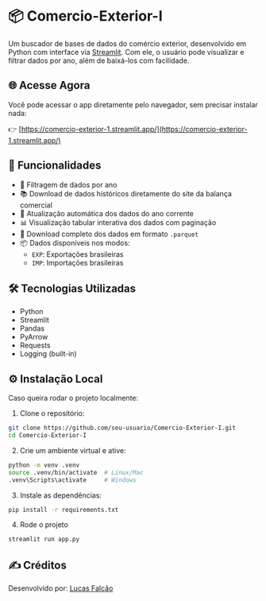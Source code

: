 # 📦 Comercio-Exterior-I

Um buscador de bases de dados do comércio exterior, desenvolvido em Python com interface via [Streamlit](https://streamlit.io/). Com ele, o usuário pode visualizar e filtrar dados por ano, além de baixá-los com facilidade.

## 🌐 Acesse Agora

Você pode acessar o app diretamente pelo navegador, sem precisar instalar nada:

👉 [https://comercio-exterior-1.streamlit.app/](https://comercio-exterior-1.streamlit.app/)

## 🚀 Funcionalidades

- 🔎 Filtragem de dados por ano
- 📚 Download de dados históricos diretamente do site da balança comercial
- 🔁 Atualização automática dos dados do ano corrente
- 📊 Visualização tabular interativa dos dados com paginação
- 💾 Download completo dos dados em formato `.parquet`
- 📦 Dados disponíveis nos modos:
  - `EXP`: Exportações brasileiras
  - `IMP`: Importações brasileiras

## 🛠 Tecnologias Utilizadas

- Python
- Streamlit
- Pandas
- PyArrow
- Requests
- Logging (built-in)

## ⚙️ Instalação Local

Caso queira rodar o projeto localmente:

1. Clone o repositório:
```bash
git clone https://github.com/seu-usuario/Comercio-Exterior-I.git
cd Comercio-Exterior-I
```
2. Crie um ambiente virtual e ative:
```bash
python -m venv .venv
source .venv/bin/activate  # Linux/Mac
.venv\Scripts\activate     # Windows
```
3. Instale as dependências:
```bash
pip install -r requirements.txt
```
4. Rode o projeto
```bash
streamlit run app.py
```

## ✍️ Créditos

Desenvolvido por: [Lucas Falcão](https://falkzera.streamlit.app/)